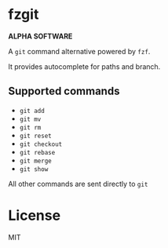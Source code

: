 # fzgit

**ALPHA SOFTWARE**

A `git` command alternative powered by `fzf`.

It provides autocomplete for paths and branch.

## Supported commands

- `git add`
- `git mv`
- `git rm`
- `git reset`
- `git checkout`
- `git rebase`
- `git merge`
- `git show`

All other commands are sent directly to `git`

# License

MIT
